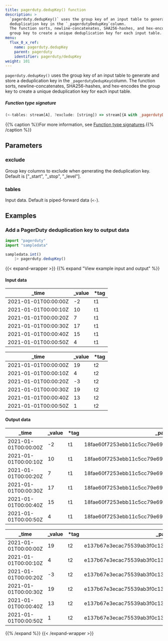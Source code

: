 ```yaml
---
title: pagerduty.dedupKey() function
description: >
  `pagerduty.dedupKey()` uses the group key of an input table to generate and store a
  deduplication key in the `_pagerdutyDedupKey`column.
  The function sorts, newline-concatenates, SHA256-hashes, and hex-encodes the
  group key to create a unique deduplication key for each input table.
menu:
  flux_0_x_ref:
    name: pagerduty.dedupKey
    parent: pagerduty
    identifier: pagerduty/dedupKey
weight: 101
---
```


<!------------------------------------------------------------------------------

IMPORTANT: This page was generated from comments in the Flux source code. Any
edits made directly to this page will be overwritten the next time the
documentation is generated. 

To make updates to this documentation, update the function comments above the
function definition in the Flux source code:

https://github.com/influxdata/flux/blob/master/stdlib/pagerduty/pagerduty.flux#L35-L38

Contributing to Flux: https://github.com/influxdata/flux#contributing
Fluxdoc syntax: https://github.com/influxdata/flux/blob/master/docs/fluxdoc.md

------------------------------------------------------------------------------->

`pagerduty.dedupKey()` uses the group key of an input table to generate and store a
deduplication key in the `_pagerdutyDedupKey`column.
The function sorts, newline-concatenates, SHA256-hashes, and hex-encodes the
group key to create a unique deduplication key for each input table.



##### Function type signature

```js
(<-tables: stream[A], ?exclude: [string]) => stream[{A with _pagerdutyDedupKey: string}]
```

{{% caption %}}For more information, see [Function type signatures](/flux/v0.x/function-type-signatures/).{{% /caption %}}

## Parameters

### exclude

Group key columns to exclude when generating the deduplication key.
Default is ["_start", "_stop", "_level"].



### tables

Input data. Default is piped-forward data (`<-`).




## Examples

### Add a PagerDuty deduplication key to output data

```js
import "pagerduty"
import "sampledata"

sampledata.int()
    |> pagerduty.dedupKey()

```

{{< expand-wrapper >}}
{{% expand "View example input and output" %}}

#### Input data

| _time                | _value  | *tag |
| -------------------- | ------- | ---- |
| 2021-01-01T00:00:00Z | -2      | t1   |
| 2021-01-01T00:00:10Z | 10      | t1   |
| 2021-01-01T00:00:20Z | 7       | t1   |
| 2021-01-01T00:00:30Z | 17      | t1   |
| 2021-01-01T00:00:40Z | 15      | t1   |
| 2021-01-01T00:00:50Z | 4       | t1   |

| _time                | _value  | *tag |
| -------------------- | ------- | ---- |
| 2021-01-01T00:00:00Z | 19      | t2   |
| 2021-01-01T00:00:10Z | 4       | t2   |
| 2021-01-01T00:00:20Z | -3      | t2   |
| 2021-01-01T00:00:30Z | 19      | t2   |
| 2021-01-01T00:00:40Z | 13      | t2   |
| 2021-01-01T00:00:50Z | 1       | t2   |


#### Output data

| _time                | _value  | *tag | _pagerdutyDedupKey                                               |
| -------------------- | ------- | ---- | ---------------------------------------------------------------- |
| 2021-01-01T00:00:00Z | -2      | t1   | 18fae60f7253ebb11c5cc79e69037f0320fec216b1be0c101a5575086a3ebd08 |
| 2021-01-01T00:00:10Z | 10      | t1   | 18fae60f7253ebb11c5cc79e69037f0320fec216b1be0c101a5575086a3ebd08 |
| 2021-01-01T00:00:20Z | 7       | t1   | 18fae60f7253ebb11c5cc79e69037f0320fec216b1be0c101a5575086a3ebd08 |
| 2021-01-01T00:00:30Z | 17      | t1   | 18fae60f7253ebb11c5cc79e69037f0320fec216b1be0c101a5575086a3ebd08 |
| 2021-01-01T00:00:40Z | 15      | t1   | 18fae60f7253ebb11c5cc79e69037f0320fec216b1be0c101a5575086a3ebd08 |
| 2021-01-01T00:00:50Z | 4       | t1   | 18fae60f7253ebb11c5cc79e69037f0320fec216b1be0c101a5575086a3ebd08 |

| _time                | _value  | *tag | _pagerdutyDedupKey                                               |
| -------------------- | ------- | ---- | ---------------------------------------------------------------- |
| 2021-01-01T00:00:00Z | 19      | t2   | e137b67e3ecac75539ab3f0c139e421433c389c7a9932a878aff5405712dc384 |
| 2021-01-01T00:00:10Z | 4       | t2   | e137b67e3ecac75539ab3f0c139e421433c389c7a9932a878aff5405712dc384 |
| 2021-01-01T00:00:20Z | -3      | t2   | e137b67e3ecac75539ab3f0c139e421433c389c7a9932a878aff5405712dc384 |
| 2021-01-01T00:00:30Z | 19      | t2   | e137b67e3ecac75539ab3f0c139e421433c389c7a9932a878aff5405712dc384 |
| 2021-01-01T00:00:40Z | 13      | t2   | e137b67e3ecac75539ab3f0c139e421433c389c7a9932a878aff5405712dc384 |
| 2021-01-01T00:00:50Z | 1       | t2   | e137b67e3ecac75539ab3f0c139e421433c389c7a9932a878aff5405712dc384 |

{{% /expand %}}
{{< /expand-wrapper >}}
